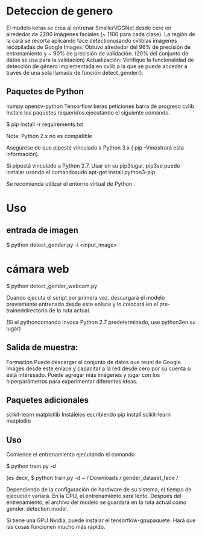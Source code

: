 # Deteccion de genero
El modelo keras se crea al entrenar SmallerVGGNet desde cero en alrededor de 2200 imágenes faciales (~ 1100 para cada clase). La región de la cara se recorta aplicando face detectionusando cvliblas imágenes recopiladas de Google Images. Obtuvo alrededor del 96% de precisión de entrenamiento y ~ 90% de precisión de validación. (20% del conjunto de datos se usa para la validación)
Actualización:
Verifique la funcionalidad de detección de género implementada en cvlib a la que se puede acceder a través de una sola llamada de función detect_gender().

## Paquetes de Python
numpy
opencv-python
Tensorflow
keras
peticiones
barra de progreso
cvlib
Instale los paquetes requeridos ejecutando el siguiente comando.

$ pip install -r requirements.txt

Nota: Python 2.x no es compatible

Asegúrese de que pipesté vinculado a Python 3.x ( pip -Vmostrará esta información).

Si pipestá vinculado a Python 2.7. Usar en su pip3lugar. pip3se puede instalar usando el comandosudo apt-get install python3-pip

Se recomienda utilizar el entorno virtual de Python .

# Uso
## entrada de imagen
$ python detect_gender.py -i <input_image>

# cámara web
$ python detect_gender_webcam.py

Cuando ejecuta el script por primera vez, descargará el modelo previamente entrenado desde este enlace y lo colocará en el pre-traineddirectorio de la ruta actual.

(Si el pythoncomando invoca Python 2.7 predeterminado, use python3en su lugar)

## Salida de muestra:


Formación
Puede descargar el conjunto de datos que reuní de Google Images desde este enlace y capacitar a la red desde cero por su cuenta si está interesado. Puede agregar más imágenes y jugar con los hiperparámetros para experimentar diferentes ideas.

## Paquetes adicionales
scikit-learn
matplotlib
Instálelos escribiendo pip install scikit-learn matplotlib

## Uso
Comience el entrenamiento ejecutando el comando

$ python train.py -d <path-to-dataset>

(es decir, $ python train.py -d ~ / Downloads / gender_dataset_face /

Dependiendo de la configuración de hardware de su sistema, el tiempo de ejecución variará. En la CPU, el entrenamiento será lento. Después del entrenamiento, el archivo del modelo se guardará en la ruta actual como gender_detection.model.

Si tiene una GPU Nvidia, puede instalar el tensorflow-gpupaquete. Hará que las cosas funcionen mucho más rápido.
